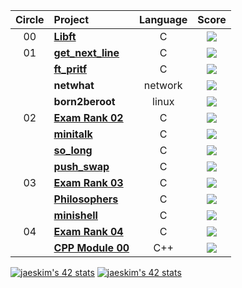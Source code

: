 | Circle | Project                                                      |            Language            |                            Score                             |
| :----: | :----------------------------------------------------------- | :----------------------------: | :----------------------------------------------------------: |
|   00   | [**Libft**](https://github.com/tjddnd3116/42seoul_subject/tree/main/Libft)    |               C                |  ![](https://badge42.herokuapp.com/api/project/soum/Libft)   |
|   01   | [**get_next_line**](https://github.com/tjddnd3116/42seoul_subject/tree/main/get_next_line)|               C                | ![](https://badge42.herokuapp.com/api/project/soum/get_next_line) |
|        | [**ft_pritf**](https://github.com/tjddnd3116/42seoul_subject/tree/main/ft_printf)|               C                | ![](https://badge42.herokuapp.com/api/project/soum/ft_printf) |
|        | **netwhat**                                                  |              network               | ![](https://badge42.herokuapp.com/api/project/soum/netwhat)  |
|        | **born2beroot**                                                  |              linux               | ![](https://badge42.herokuapp.com/api/project/soum/Born2beroot)  |
|   02   | [**Exam Rank 02**](https://github.com/tjddnd3116/42seoul_subject/tree/main/Exam_Rank_02) |               C                | ![](https://badge42.herokuapp.com/api/project/soum/Exam%20Rank%2002) |
|        | [**minitalk**](https://github.com/tjddnd3116/42seoul_subject/tree/main/minitalk)   |           C             |  ![](https://badge42.herokuapp.com/api/project/soum/minitalk)  |
|        | [**so_long**](https://github.com/tjddnd3116/42seoul_subject/tree/main/so_long)   |           C             |  ![](https://badge42.herokuapp.com/api/project/soum/so_long)  |
|        | [**push_swap**](https://github.com/tjddnd3116/42seoul_subject/tree/main/push_swap)   |           C             |  ![](https://badge42.herokuapp.com/api/project/soum/push_swap)  |
|   03   | [**Exam Rank 03**](https://github.com/tjddnd3116/42seoul_subject/tree/main/Exam_Rank_03) |               C                | ![](https://badge42.herokuapp.com/api/project/soum/Exam%20Rank%2003) |
|        | [**Philosophers**](https://github.com/tjddnd3116/42seoul_subject/tree/main/Philosophers) |               C                | ![](https://badge42.herokuapp.com/api/project/soum/Philosophers) |
|        | [**minishell**](https://github.com/tjddnd3116/42seoul_subject/tree/main/minishell) |               C                | ![](https://badge42.herokuapp.com/api/project/soum/minishell) |
|   04   | [**Exam Rank 04**](https://github.com/tjddnd3116/42seoul_subject/tree/main/Exam_Rank_04) |               C                | ![](https://badge42.herokuapp.com/api/project/soum/Exam%20Rank%2004) |
|   	   | [**CPP Module 00**](https://github.com/tjddnd3116/42seoul_subject/tree/main/cpp_module_00) |              C++               | ![](https://badge42.herokuapp.com/api/project/soum/CPP%20Module%2000) |

[![jaeskim's 42 stats](https://badge42.herokuapp.com/api/stats/soum?cursus=C%20Piscine)](https://github.com/JaeSeoKim/badge42)
[![jaeskim's 42 stats](https://badge42.herokuapp.com/api/stats/soum)](https://github.com/JaeSeoKim/badge42)

